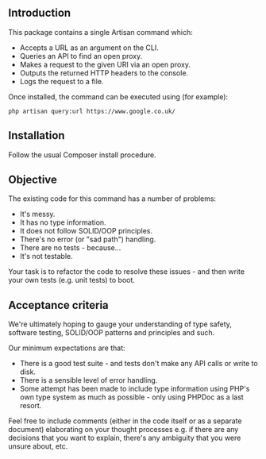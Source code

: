 
## Introduction

This package contains a single Artisan command which:

- Accepts a URL as an argument on the CLI.
- Queries an API to find an open proxy.
- Makes a request to the given URI via an open proxy.
- Outputs the returned HTTP headers to the console.
- Logs the request to a file.

Once installed, the command can be executed using (for example):

`php artisan query:url https://www.google.co.uk/`

## Installation

Follow the usual Composer install procedure.

## Objective

The existing code for this command has a number of problems:

- It's messy.
- It has no type information.
- It does not follow SOLID/OOP principles.
- There's no error (or "sad path") handling.
- There are no tests - because...
- It's not testable.

Your task is to refactor the code to resolve these issues - and then write your own tests (e.g. unit tests) to boot.

## Acceptance criteria

We're ultimately hoping to gauge your understanding of type safety, software testing, SOLID/OOP patterns and principles and such.

Our minimum expectations are that:

- There is a good test suite - and tests don't make any API calls or write to disk.
- There is a sensible level of error handling.
- Some attempt has been made to include type information using PHP's own type system as much as possible - only using PHPDoc as a last resort.

Feel free to include comments (either in the code itself or as a separate document) elaborating on your thought processes e.g. if there are any decisions that you want to explain, there's any ambiguity that you were unsure about, etc.
